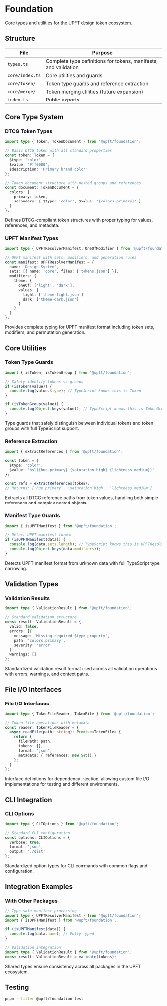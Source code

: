 # Foundation

Core types and utilities for the UPFT design token ecosystem.

## Structure

| File | Purpose |
|------|---------|
| `types.ts` | Complete type definitions for tokens, manifests, and validation |
| `core/index.ts` | Core utilities and guards |
| `core/token/` | Token type guards and reference extraction |
| `core/merge/` | Token merging utilities (future expansion) |
| `index.ts` | Public exports |

## Core Type System

### DTCG Token Types

```typescript
import type { Token, TokenDocument } from '@upft/foundation';

// Basic DTCG token with all standard properties
const token: Token = {
  $type: 'color',
  $value: '#ff0000',
  $description: 'Primary brand color'
};

// Token document structure with nested groups and references
const document: TokenDocument = {
  colors: {
    primary: token,
    secondary: { $type: 'color', $value: '{colors.primary}' }
  }
};
```

Defines DTCG-compliant token structures with proper typing for values, references, and metadata.

### UPFT Manifest Types

```typescript
import type { UPFTResolverManifest, OneOfModifier } from '@upft/foundation';

// UPFT manifest with sets, modifiers, and generation rules
const manifest: UPFTResolverManifest = {
  name: 'Design System',
  sets: [{ name: 'core', files: ['tokens.json'] }],
  modifiers: {
    theme: {
      oneOf: ['light', 'dark'],
      values: {
        light: ['theme-light.json'],
        dark: ['theme-dark.json']
      }
    }
  }
};
```

Provides complete typing for UPFT manifest format including token sets, modifiers, and permutation generation.

## Core Utilities

### Token Type Guards

```typescript
import { isToken, isTokenGroup } from '@upft/foundation';

// Safely identify tokens vs groups
if (isToken(value)) {
  console.log(value.$type); // TypeScript knows this is Token
}

if (isTokenGroup(value)) {
  console.log(Object.keys(value)); // TypeScript knows this is TokenGroup
}
```

Type guards that safely distinguish between individual tokens and token groups with full TypeScript support.

### Reference Extraction

```typescript
import { extractReferences } from '@upft/foundation';

const token = {
  $type: 'color',
  $value: 'hsl({hue.primary} {saturation.high} {lightness.medium})'
};

const refs = extractReferences(token);
// Returns: ['hue.primary', 'saturation.high', 'lightness.medium']
```

Extracts all DTCG reference paths from token values, handling both simple references and complex nested objects.

### Manifest Type Guards

```typescript
import { isUPFTManifest } from '@upft/foundation';

// Detect UPFT manifest format
if (isUPFTManifest(data)) {
  console.log(data.sets.length); // TypeScript knows this is UPFTResolverManifest
  console.log(Object.keys(data.modifiers));
}
```

Detects UPFT manifest format from unknown data with full TypeScript type narrowing.

## Validation Types

### Validation Results

```typescript
import type { ValidationResult } from '@upft/foundation';

// Standard validation structure
const result: ValidationResult = {
  valid: false,
  errors: [{
    message: 'Missing required $type property',
    path: 'colors.primary',
    severity: 'error'
  }],
  warnings: []
};
```

Standardized validation result format used across all validation operations with errors, warnings, and context paths.

## File I/O Interfaces

### File I/O Interfaces

```typescript
import type { TokenFileReader, TokenFile } from '@upft/foundation';

// Token file operations with metadata
const reader: TokenFileReader = {
  async readFile(path: string): Promise<TokenFile> {
    return {
      filePath: path,
      tokens: {},
      format: 'json',
      metadata: { references: new Set() }
    };
  }
};
```

Interface definitions for dependency injection, allowing custom file I/O implementations for testing and different environments.

## CLI Integration

### CLI Options

```typescript
import type { CLIOptions } from '@upft/foundation';

// Standard CLI configuration
const options: CLIOptions = {
  verbose: true,
  format: 'json',
  output: './dist'
};
```

Standardized option types for CLI commands with common flags and configuration.

## Integration Examples

### With Other Packages

```typescript
// Type-safe manifest processing
import type { UPFTResolverManifest } from '@upft/foundation';
import { isUPFTManifest } from '@upft/foundation';

if (isUPFTManifest(data)) {
  console.log(data.name); // Fully typed
}

// Validation integration
import type { ValidationResult } from '@upft/foundation';
const result: ValidationResult = validate(tokens);
```

Shared types ensure consistency across all packages in the UPFT ecosystem.

## Testing

```bash
pnpm --filter @upft/foundation test
```
